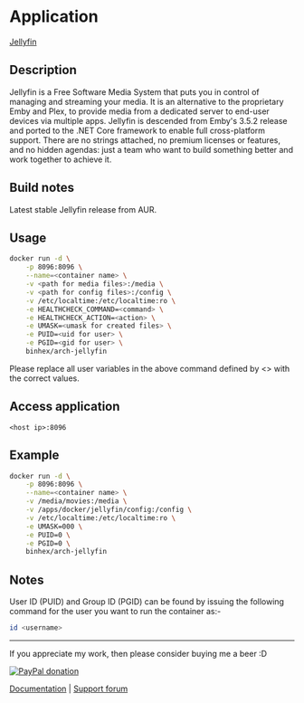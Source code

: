 # Application

[Jellyfin](https://github.com/jellyfin/jellyfin)

## Description

Jellyfin is a Free Software Media System that puts you in control of managing
and streaming your media. It is an alternative to the proprietary Emby and Plex,
to provide media from a dedicated server to end-user devices via multiple apps.
Jellyfin is descended from Emby's 3.5.2 release and ported to the .NET Core
framework to enable full cross-platform support. There are no strings attached,
no premium licenses or features, and no hidden agendas: just a team who want to
build something better and work together to achieve it.

## Build notes

Latest stable Jellyfin release from AUR.

## Usage

```bash
docker run -d \
    -p 8096:8096 \
    --name=<container name> \
    -v <path for media files>:/media \
    -v <path for config files>:/config \
    -v /etc/localtime:/etc/localtime:ro \
    -e HEALTHCHECK_COMMAND=<command> \
    -e HEALTHCHECK_ACTION=<action> \
    -e UMASK=<umask for created files> \
    -e PUID=<uid for user> \
    -e PGID=<gid for user> \
    binhex/arch-jellyfin
```

Please replace all user variables in the above command defined by <> with the
correct values.

## Access application

`<host ip>:8096`

## Example

```bash
docker run -d \
    -p 8096:8096 \
    --name=<container name> \
    -v /media/movies:/media \
    -v /apps/docker/jellyfin/config:/config \
    -v /etc/localtime:/etc/localtime:ro \
    -e UMASK=000 \
    -e PUID=0 \
    -e PGID=0 \
    binhex/arch-jellyfin
```

## Notes

User ID (PUID) and Group ID (PGID) can be found by issuing the following command
for the user you want to run the container as:-

```bash
id <username>
```

___
If you appreciate my work, then please consider buying me a beer  :D

[![PayPal donation](https://www.paypal.com/en_US/i/btn/btn_donate_SM.gif)](https://www.paypal.com/cgi-bin/webscr?cmd=_s-xclick&hosted_button_id=MM5E27UX6AUU4)

[Documentation](https://github.com/binhex/documentation) | [Support forum](https://forums.unraid.net/topic/77506-support-binhex-jellyfin/)
